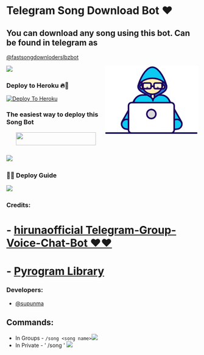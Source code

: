 <h1>  Telegram Song Download Bot ❤ </h1>

## You can download any song using this bot. Can be found in telegram as
[@fastsongdownloderslbzbot](https://t.me/fastsongdownloderslbzbot)

<img align="right" src="https://github.com/RazorKenway/RazorKenway/raw/main/Developer.gif" style="max-width:100%;">
<img align="senter" src="https://telegra.ph/file/6a770aa935e5b53dbf20e.jpg" style="max-width:100%;">


### Deploy to Heroku 🔥🕺 

[![Deploy To Heroku](https://www.herokucdn.com/deploy/button.svg)](https://heroku.com/deploy?template=https://github.com/youtubeslgeekshow/Telegram-Music-Download-Bot)

###              The easiest way to deploy this Song Bot
<p align="center"><a href="https://heroku.com/deploy?template=https://github.com/youtubeslgeekshow/fastsongdownloaderbot"> <img src="https://img.shields.io/badge/Deploy%20To%20Heroku-blueviolet?style=for-the-badge&logo=heroku" width="210" height="34.45"/></a></p>


###   <a href="https://www.youtube.com/channel/UCvYfJcTr8RY72dIapzMqFQA?sub_confirmation=1"><img src="https://img.shields.io/badge/How%20To-Deploy-red.svg?logo=Youtube"></a>
###  🧙‍♀️ Deploy Guide
<a href="https://www.youtube.com/channel/UCvYfJcTr8RY72dIapzMqFQA?sub_confirmation=1"><img src="https://telegra.ph/file/beca543cd87ec72be6069.jpg"></a>

### Credits:

# - [hirunaofficial Telegram-Group-Voice-Chat-Bot ❤️❤️](https://github.com/hirunaofficial/Telegram-Group-Voice-Chat-Bot/)

# - [Pyrogram Library](https://github.com/pyrogram/pyrogram)

### Developers:

- [@supunma](https://t.me/supunma)
  
## Commands:
- In Groups - `/song <song name>`<img src="https://camo.githubusercontent.com/2c8b3670d933220ae3c023fa1d568682975cce3f10799d0d3ff5ecac394b4ee8/68747470733a2f2f6d656469612e67697068792e636f6d2f6d656469612f31326f75664342304d795a31476f2f67697068792e676966" width="50px">
- In Private - ' /song <song name>' <img src="https://camo.githubusercontent.com/2c8b3670d933220ae3c023fa1d568682975cce3f10799d0d3ff5ecac394b4ee8/68747470733a2f2f6d656469612e67697068792e636f6d2f6d656469612f31326f75664342304d795a31476f2f67697068792e676966" width="50px">




